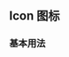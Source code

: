 <div class="demo-header">
<p class="overviewicon">
  <span class="wapi-ui-avatar wapi-form-user"/>
</p>

## Icon 图标

<mobile-uxlink widget-name="Icon"></mobile-uxlink>
</div>

### 基本用法

<mobile-view link="icon/icon-set"></mobile-view>

<br>

